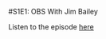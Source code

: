 #S1E1: OBS With Jim Bailey

Listen to the episode [here](https://fosspod.content.town/episodes/obs-with-jim-bailey)
